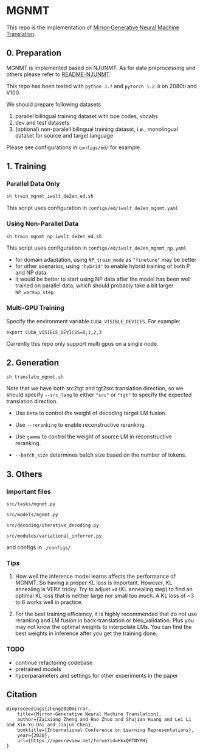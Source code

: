 # MGNMT

This repo is the implementation of [Mirror-Generative Neural Machine Translation](https://openreview.net/forum?id=HkxQRTNYPH).

## 0. Preparation
MGNMT is implemented based on NJUNMT. 
As for data preprocessing and others please refer to [README-NJUNMT](README-NJUNMT.md)

This repo has been tested with `python 3.7` and `pytorch 1.2.0` on 2080ti and V100.

We should prepare following datasets
1. parallel bilingual training dataset with bpe codes, vocabs
2. dev and test datasets
3. (optional) non-paralell bilingual training dataset, i.e., monolingual dataset for source and target language

Please see configurations in `configs/ed/` for example.


## 1. Training
### Parallel Data Only
```bash
sh train_mgnmt_iwslt_de2en_ed.sh
```
This script uses configuration in `configs/ed/iwslt_de2en_mgnmt.yaml`

### Using Non-Parallel Data
```bash
sh train_mgnmt_np_iwslt_de2en_ed.sh
```
This script uses configuration in `configs/ed/iwslt_de2en_mgnmt_np.yaml`

- for domain adaptation, using `NP_train_mode` as `"finetune"` may be better
- for other scenarios, using `"hybrid"` to enable hybrid training of both P and NP data
- it would be better to start using NP data after the model has been well trained on parallel data, which should probably take a bit larger `NP_warmup_step`.


### Multi-GPU Training
Specify the environment variable `CUDA_VISIBLE_DEVICES`. For example:
```
export CUDA_VISIBLE_DEVICES=0,1,2,3
```
Currently this repo only support multi gpus on a single node. 

## 2. Generation
```bash
sh translate_mgnmt.sh
```
Note that we have both src2tgt and tgt2src translation direction, so we should specify `--src_lang` to either `"src"` or `"tgt"` to specify the expected translation direction.

- Use `beta` to control the weight of decoding target LM fusion. 
- Use `--reranking` to enable reconstructive reranking. 
- Use `gamma` to control the weight of source LM in reconstructive reranking. 

- `--batch_size` determines batch size based on the number of tokens.

## 3. Others
### Important files
`src/tasks/mgnmt.py`

`src/models/mgnmt.py`

`src/decoding/iterative_decoding.py`

`src/modules/variational_inferrer.py`

and configs in `./configs/`

### Tips
1. How well the inference model learns affects the performance of MGNMT. So having a proper KL loss is important. However, KL annealing is VERY tricky. Try to adjust `x0` (KL annealing step) to find an optimal KL loss that is neither large nor small too much. A KL loss of ~3 to 6 works well in practice. 

2. For the best training efficiency, it is highly recommended that do not use reranking and LM fusion in back-translation or bleu_validation. Plus you may not know the optimal weights to interpolate LMs. You can find the best weights in inference after you get the training done.

### TODO
- continue refactoring codebase
- pretrained models
- hyperparameters and settings for other experiments in the paper

## Citation
```
@inproceedings{zheng2020mirror,
    title={Mirror-Generative Neural Machine Translation},
    author={Zaixiang Zheng and Hao Zhou and Shujian Huang and Lei Li and Xin-Yu Dai and Jiajun Chen},
    booktitle={International Conference on Learning Representations},
    year={2020},
    url={https://openreview.net/forum?id=HkxQRTNYPH}
}

```
